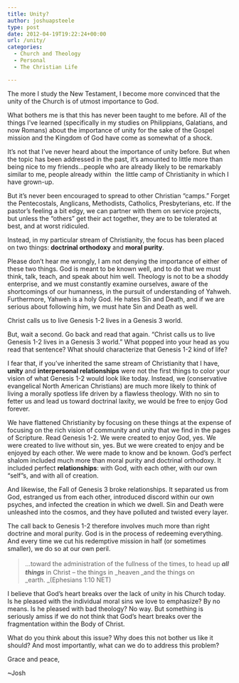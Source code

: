 ```yaml
---
title: Unity?
author: joshuapsteele
type: post
date: 2012-04-19T19:22:24+00:00
url: /unity/
categories:
  - Church and Theology
  - Personal
  - The Christian Life

---
```

The more I study the New Testament, I become more convinced that the unity of the Church is of utmost importance to God.

What bothers me is that this has never been taught to me before. All of the things I&#8217;ve learned (specifically in my studies on Philippians, Galatians, and now Romans) about the importance of unity for the sake of the Gospel mission and the Kingdom of God have come as somewhat of a shock.

It&#8217;s not that I&#8217;ve never heard about the importance of unity before. But when the topic has been addressed in the past, it&#8217;s amounted to little more than being nice to my friends&#8230;people who are already likely to be remarkably similar to me, people already within  the little camp of Christianity in which I have grown-up.

But it&#8217;s never been encouraged to spread to other Christian &#8220;camps.&#8221; Forget the Pentecostals, Anglicans, Methodists, Catholics, Presbyterians, etc. If the pastor&#8217;s feeling a bit edgy, we can partner with them on service projects, but unless the &#8220;others&#8221; get their act together, they are to be tolerated at best, and at worst ridiculed.

Instead, in my particular stream of Christianity, the focus has been placed on two things: **doctrinal orthodoxy** and **moral purity**.

Please don&#8217;t hear me wrongly, I am not denying the importance of either of these two things. God is meant to be known well, and to do that we must think, talk, teach, and speak about him well. Theology is not to be a shoddy enterprise, and we must constantly examine ourselves, aware of the shortcomings of our humanness, in the pursuit of understanding of Yahweh. Furthermore, Yahweh is a holy God. He hates Sin and Death, and if we are serious about following him, we must hate Sin and Death as well.

Christ calls us to live Genesis 1-2 lives in a Genesis 3 world.

But, wait a second. Go back and read that again. &#8220;Christ calls us to live Genesis 1-2 lives in a Genesis 3 world.&#8221; What popped into your head as you read that sentence? What should characterize that Genesis 1-2 kind of life?

I fear that, if you&#8217;ve inherited the same stream of Christianity that I have, **unity** and **interpersonal relationships** were not the first things to color your vision of what Genesis 1-2 would look like today. Instead, we (conservative evangelical North American Christians) are much more likely to think of living a morally spotless life driven by a flawless theology. With no sin to fetter us and lead us toward doctrinal laxity, we would be free to enjoy God forever.

We have flattened Christianity by focusing on these things at the expense of focusing on the rich vision of community and unity that we find in the pages of Scripture. Read Genesis 1-2. We were created to enjoy God, yes. We were created to live without sin, yes. But we were created to enjoy and be enjoyed by each other. We were made to know and be known. God&#8217;s perfect shalom included much more than moral purity and doctrinal orthodoxy. It included perfect **relationships**: with God, with each other, with our own &#8220;self&#8221;s, and with all of creation.

And likewise, the Fall of Genesis 3 broke relationships. It separated us from God, estranged us from each other, introduced discord within our own psyches, and infected the creation in which we dwell. Sin and Death were unleashed into the cosmos, and they have polluted and twisted every layer.

The call back to Genesis 1-2 therefore involves much more than right doctrine and moral purity. God is in the process of redeeming everything. And every time we cut his redemptive mission in half (or sometimes smaller), we do so at our own peril.

> &#8230;toward the administration of the fullness of the times, to head up<sup> </sup>_**all things**_ in Christ – the things in _heaven<sup> </sup>_and the things on _earth. _(Ephesians 1:10 NET)

I believe that God&#8217;s heart breaks over the lack of unity in his Church today. Is he pleased with the individual moral sins we love to emphasize? By no means. Is he pleased with bad theology? No way. But something is seriously amiss if we do not think that God&#8217;s heart breaks over the fragmentation within the Body of Christ.

What do you think about this issue? Why does this not bother us like it should? And most importantly, what can we do to address this problem?

Grace and peace,

~Josh